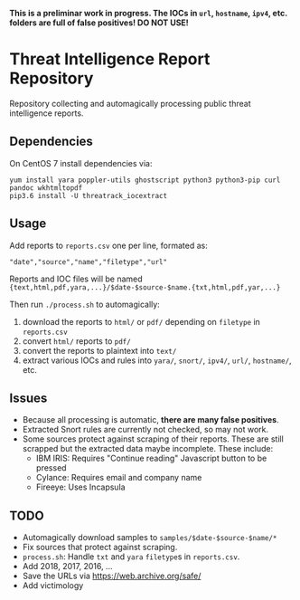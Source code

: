 **This is a preliminar work in progress. The IOCs in `url`, `hostname`, `ipv4`, etc. folders are full of false positives! DO NOT USE!**

# Threat Intelligence Report Repository

Repository collecting and automagically processing public threat intelligence reports.

## Dependencies

On CentOS 7 install dependencies via:

```
yum install yara poppler-utils ghostscript python3 python3-pip curl pandoc wkhtmltopdf
pip3.6 install -U threatrack_iocextract
```

## Usage

Add reports to `reports.csv` one per line, formated as:

```
"date","source","name","filetype","url"
```

Reports and IOC files will be named `{text,html,pdf,yara,...}/$date-$source-$name.{txt,html,pdf,yar,...}`

Then run `./process.sh` to automagically:

1. download the reports to `html/` or `pdf/` depending on `filetype` in `reports.csv`
2. convert `html/` reports to `pdf/`
3. convert the reports to plaintext into `text/`
4. extract various IOCs and rules into `yara/`, `snort/`, `ipv4/`, `url/`, `hostname/`, etc.


## Issues

- Because all processing is automatic, **there are many false positives**.
- Extracted Snort rules are currently not checked, so may not work.
- Some sources protect against scraping of their reports. These are still scrapped but the extracted data maybe incomplete. These include:
	- IBM IRIS: Requires "Continue reading" Javascript button to be pressed
	- Cylance: Requires email and company name
	- Fireeye: Uses Incapsula

## TODO

- Automagically download samples to `samples/$date-$source-$name/*`
- Fix sources that protect against scraping.
- `process.sh`: Handle `txt` and `yara` `filetype`s in `reports.csv`.
- Add 2018, 2017, 2016, ...
- Save the URLs via <https://web.archive.org/safe/>
- Add victimology


